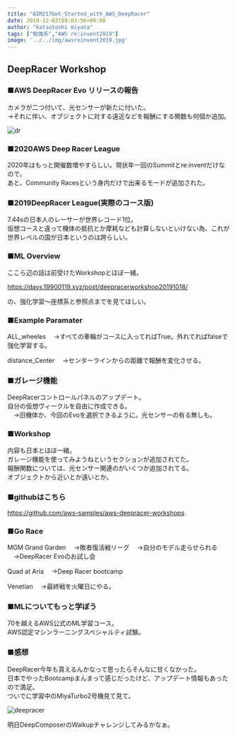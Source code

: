 ```yaml
---
title: "AIM217Get_Started_with_AWS_DeepRacer"
date: 2019-12-03T09:03:56+09:00
author: "katsutoshi miyata"
tags: ["勉強系","AWS re:invent2019"]
image: '../../img/awsreinvent2019.jpg'
---
```


## DeepRacer Workshop
### ■**AWS DeepRacer Evo** リリースの報告

カメラが二つ付いて、光センサーが新たに付いた。  
→それに伴い、オブジェクトに対する遠近などを報酬にする関数も何個か追加。

![dr](../../img/dr.jpg)

### ■2020AWS Deep Racer League
2020年はもっと開催数増やすらしい。現状年一回のSummitとre:inventだけなので。  
あと、Community Racesという身内だけで出来るモードが追加された。

### ■2019DeepRacer League(実際のコース版)
7.44sの日本人のレーサーが世界レコード1位。  
仮想コースと違って機体の抵抗とか摩耗なども計算しないといけない為、これが世界レベルの国が日本というのは誇らしい。

### ■ML Overview
ここら辺の話は前受けたWorkshopとほぼ一緒。

https://days.19900119.xyz/post/deepracerworkshop20191018/

の、強化学習～座標系と参照点までを見てほしい。

### ■Example Paramater
ALL_wheeles
　→すべての車輪がコースに入ってればTrue。外れてればfalseで強化学習する。

distance_Center
　→センターラインからの距離で報酬を変化させる。

### ■ガレージ機能
DeepRacerコントロールパネルのアップデート。  
自分の仮想ヴィークルを自由に作成できる。  
　→旧機体か、今回のEvoを選択できるように。光センサーの有る無しも。

### ■Workshop
内容も日本とほぼ一緒。  
ガレージ機能を使ってみようねというセクションが追加されてた。  
報酬関数については、光センサー関連のがいくつか追加されてる。  
オブジェクトから近いとか遠いとか。

### ■githubはこちら
https://github.com/aws-samples/aws-deepracer-workshops

### ■Go Race
MGM Grand Garden
　→敗者復活戦リーグ
　→自分のモデル走らせられる
　→DeepRacer Evoのお試し会

Quad at Aria
　→Deep Racer bootcamp

Venetian
　→最終戦を火曜日にやる。

### ■MLについてもっと学ぼう
70を越えるAWS公式のML学習コース。  
AWS認定マシンラーニングスペシャルティ試験。

### ■感想
DeepRacer今年も貰えるんかなって思ったらそんなに甘くなかった。  
日本でやったBootcampまんまって感じだったけど、アップデート情報もあったので満足。  
ついでに学習中のMiyaTurbo2号機見て見て。

![deepracer](../../img/deepracer.gif)

明日DeepComposerのWalkupチャレンジしてみるかなぁ。